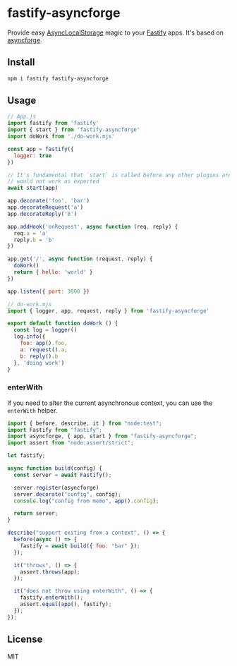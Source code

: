 # fastify-asyncforge

Provide easy [AsyncLocalStorage](https://nodejs.org/api/async_context.html) magic to your
[Fastify](https://fastify.dev) apps. It's based on [asyncforge](http://npm.im/asyncforge).

## Install

```sh
npm i fastify fastify-asyncforge
```

## Usage

```js
// App.js
import fastify from 'fastify'
import { start } from 'fastify-asyncforge'
import doWork from './do-work.mjs'

const app = fastify({
  logger: true
})

// It's fundamental that `start` is called before any other plugins are registered, otherwise the helpers
// would not work as expected
await start(app)

app.decorate('foo', 'bar')
app.decorateRequest('a')
app.decorateReply('b')

app.addHook('onRequest', async function (req, reply) {
  req.a = 'a'
  reply.b = 'b'
})

app.get('/', async function (request, reply) {
  doWork()
  return { hello: 'world' }
})

app.listen({ port: 3000 })

// do-work.mjs
import { logger, app, request, reply } from 'fastify-asyncforge'

export default function doWork () {
  const log = logger()
  log.info({
    foo: app().foo,
    a: request().a,
    b: reply().b
  }, 'doing work')
}
```

### enterWith

If you need to alter the current asynchronous context, you can use the `enterWith` helper.

```js
import { before, describe, it } from "node:test";
import Fastify from "fastify";
import asyncforge, { app, start } from "fastify-asyncforge";
import assert from "node:assert/strict";

let fastify;

async function build(config) {
  const server = await Fastify();

  server.register(asyncforge)
  server.decorate("config", config);
  console.log("config from memo", app().config);

  return server;
}

describe("support exiting from a context", () => {
  before(async () => {
    fastify = await build({ foo: "bar" });
  });

  it("throws", () => {
    assert.throws(app);
  });

  it("does not throw using enterWith", () => {
    fastify.enterWith();
    assert.equal(app(), fastify);
  });
});
```


## License

MIT
